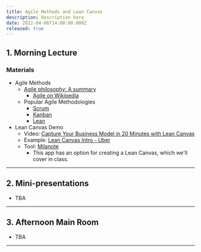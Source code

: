 ```yaml
---
title: Agile Methods and Lean Canvas
description: Description here
date: 2022-04-06T14:00:00.000Z
released: true
---
```


## 1. Morning Lecture
### Materials
- Agile Methods
    - [Agile philosophy: A summary](https://development.robinwinslow.uk/2014/01/10/agile-philosophy/)
        - [Agile on Wikipedia](https://en.wikipedia.org/wiki/Agile_software_development)
    - Popular Agile Methodologies
        - [Scrum](https://www.scrum.org/)
        - [Kanban](https://en.wikipedia.org/wiki/Kanban)
        - [Lean](http://theleanstartup.com/principles) 
- Lean Canvas Demo
    - Video: [Capture Your Business Model in 20 Minutes with Lean Canvas](https://youtu.be/7o8uYdUaFR4)
    - Example: [Lean Canvas Intro - Uber](https://youtu.be/pvIN9STpzCQ)
    - Tool: [Milanote](https://milanote.com/)
        - This app has an option for creating a Lean Canvas, which we'll cover in class.

---

## 2. Mini-presentations
- TBA

---

## 3. Afternoon Main Room
- TBA

---
